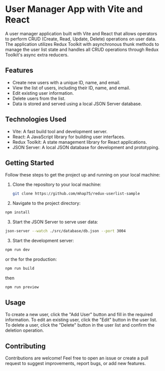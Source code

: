 # User Manager App with Vite and React

A user manager application built with Vite and React that allows operators to perform CRUD (Create, Read, Update, Delete) operations on user data. The application utilizes Redux Toolkit with asynchronous thunk methods to manage the user list state and handles all CRUD operations through Redux Toolkit's async extra reducers.

## Features

- Create new users with a unique ID, name, and email.
- View the list of users, including their ID, name, and email.
- Edit existing user information.
- Delete users from the list.
- Data is stored and served using a local JSON Server database.

## Technologies Used

- Vite: A fast build tool and development server.
- React: A JavaScript library for building user interfaces.
- Redux Toolkit: A state management library for React applications.
- JSON Server: A local JSON database for development and prototyping.

## Getting Started

Follow these steps to get the project up and running on your local machine:

1. Clone the repository to your local machine:

   ```bash
   git clone https://github.com/mhap75/redux-userlist-sample

2. Navigate to the project directory:

```bash
npm install
```

3. Start the JSON Server to serve user data:

```bash
json-server --watch ./src/database/db.json --port 3004
```

3. Start the development server:

```bash
npm run dev
```
or the for the production: 
```bash
npm run build
```
then
```bash
npm run preview
```

## Usage
To create a new user, click the "Add User" button and fill in the required information.
To edit an existing user, click the "Edit" button in the user list.
To delete a user, click the "Delete" button in the user list and confirm the deletion operation.

## Contributing
Contributions are welcome! Feel free to open an issue or create a pull request to suggest improvements, report bugs, or add new features.